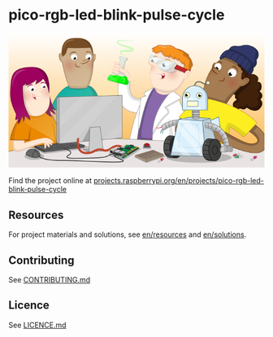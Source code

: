 # pico-rgb-led-blink-pulse-cycle

![pico-rgb-led-blink-pulse-cycle](banner.png)

Find the project online at [projects.raspberrypi.org/en/projects/pico-rgb-led-blink-pulse-cycle](https://projects.raspberrypi.org/en/projects/pico-rgb-led-blink-pulse-cycle)

## Resources
For project materials and solutions, see [en/resources](https://github.com/raspberrypilearning/pico-rgb-led-blink-pulse-cycle/tree/master/en/resources) and [en/solutions](https://github.com/raspberrypilearning/pico-rgb-led-blink-pulse-cycle/tree/master/en/solutions).

## Contributing
See [CONTRIBUTING.md](CONTRIBUTING.md)

## Licence
 See [LICENCE.md](LICENCE.md)